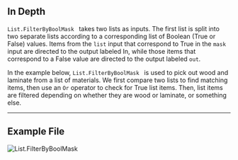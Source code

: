 ## In Depth
`List.FilterByBoolMask ` takes two lists as inputs. The first list is split into two separate lists according to a corresponding list of Boolean (True or False) values. Items from the `list` input that correspond to True in the `mask` input are directed to the output labeled In, while those items that correspond to a False value are directed to the output labeled `out`.

In the example below, `List.FilterByBoolMask ` is used to pick out wood and laminate from a list of materials. We first compare two lists to find matching items, then use an `Or` operator to check for True list items. Then, list items are filtered depending on whether they are wood or laminate, or something else.
___
## Example File

![List.FilterByBoolMask](./DSCore.List.FilterByBoolMask_img.jpg)
